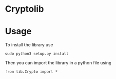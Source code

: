 # Cryptolib

# Usage

To install the library use
```
sudo python3 setup.py install
```

Then you can import the library in a python file using

```
from lib.Crypto import *
```

